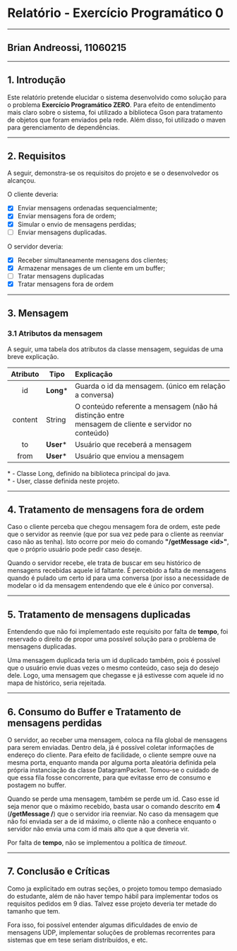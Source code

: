 # Relatório - Exercício Programático 0
---
## Brian Andreossi, 11060215
---
## 1. Introdução
Este relatório pretende elucidar o sistema desenvolvido como solução para o problema **Exercício Programático ZERO**. Para efeito de entendimento mais claro sobre o sistema, foi utilizado a biblioteca Gson para tratamento de objetos que foram enviados pela rede. Além disso, foi utilizado o maven para gerenciamento de dependências.

---
## 2. Requisitos
A seguir, demonstra-se os requisitos do projeto e se o desenvolvedor os alcançou.

O cliente deveria: 
- [x] Enviar mensagens ordenadas sequencialmente;
- [x] Enviar mensagens fora de ordem;
- [x] Simular o envio de mensagens perdidas;
- [ ] Enviar mensagens duplicadas. 

O servidor deveria:
- [x] Receber simultaneamente mensagens dos clientes;
- [x] Armazenar mensages de um cliente em um buffer;
- [ ] Tratar mensagens duplicadas
- [x] Tratar mensagens fora de ordem
---
## 3. Mensagem
### 3.1 Atributos da mensagem
A seguir, uma tabela dos atributos da classe mensagem, seguidas de uma breve explicação.

|  Atributo  | Tipo   |  Explicação |
|:----------:|--------|:------------|
| id         | **Long**\*  | Guarda o id da mensagem. (único em relação a conversa) | 
| content    | String | O conteúdo referente a mensagem (não há distinção entre <br>mensagem de cliente e servidor no conteúdo)|
| to         | **User**\* |  Usuário que receberá a mensagem |
| from       | **User**\* |  Usuário que enviou a mensagem |

\* - Classe Long, definido na biblioteca principal do java.  
\* - User, classe definida neste projeto.

---
## 4. Tratamento de mensagens fora de ordem
Caso o cliente perceba que chegou mensagem fora de ordem, este pede que o servidor as reenvie (que por sua vez pede para o cliente as reenviar caso não as tenha). Isto ocorre por meio do comando **"/getMessage \<id\>"**, que o próprio usuário pode pedir caso deseje. 

Quando o servidor recebe, ele trata de buscar em seu histórico de mensagens recebidas aquele id faltante. É percebido a falta de mensagens quando é pulado um certo id para uma conversa (por isso a necessidade de modelar o id da mensagem entendendo que ele é único por conversa).

---
## 5. Tratamento de mensagens duplicadas
Entendendo que não foi implementado este requisito por falta de **tempo**, foi reservado o direito de propor uma possível solução para o problema de mensagens duplicadas. 

Uma mensagem duplicada teria um id duplicado também, pois é possível que o usuário envie duas vezes o mesmo conteúdo, caso seja do desejo dele. Logo, uma mensagem que chegasse e já estivesse com aquele id no mapa de histórico, seria rejeitada.

---
## 6. Consumo do Buffer e Tratamento de mensagens perdidas
O servidor, ao receber uma mensagem, coloca na fila global de mensagens para serem enviadas. Dentro dela, já é possível coletar informações de endereço do cliente. Para efeito de facilidade, o cliente sempre ouve na mesma porta, enquanto manda por alguma porta aleatória definida pela própria instanciação da classe DatagramPacket. Tomou-se o cuidado de que essa fila fosse concorrente, para que evitasse erro de consumo e postagem no buffer.

Quando se perde uma mensagem, também se perde um id. Caso esse id seja menor que o máximo recebido, basta usar o comando descrito em **4** (**/getMessage /<id/>**) que o servidor iria reenviar. No caso da mensagem que não foi enviada ser a de id máximo, o cliente não a conhece enquanto o servidor não envia uma com id mais alto que a que deveria vir.

Por falta de **tempo**, não se implementou a política de _timeout_.

---
## 7. Conclusão e Críticas
Como ja explicitado em outras seções, o projeto tomou tempo demasiado do estudante, além de não haver tempo hábil para implementar todos os requisitos pedidos em 9 dias. Talvez esse projeto deveria ter metade do tamanho que tem.

Fora isso, foi possível entender algumas dificuldades de envio de mensagens UDP, implementar soluções de problemas recorrentes para sistemas que em tese seriam distribuídos, e etc.

